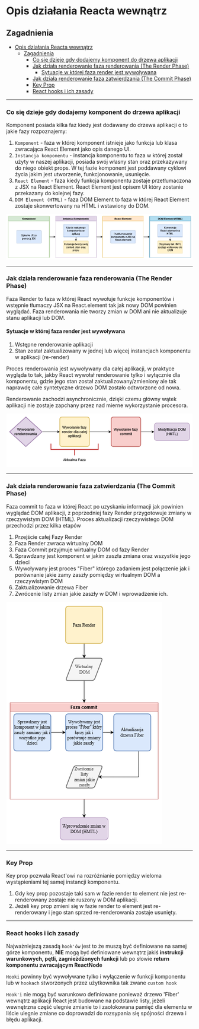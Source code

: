 # Opis działania Reacta wewnątrz

## Zagadnienia


- [Opis działania Reacta wewnątrz](#opis-działania-reacta-wewnątrz)
  - [Zagadnienia](#zagadnienia)
    - [Co się dzieje gdy dodajemy komponent do drzewa aplikacji](#co-się-dzieje-gdy-dodajemy-komponent-do-drzewa-aplikacji)
    - [Jak działa renderowanie faza renderowania (The Render Phase)](#jak-działa-renderowanie-faza-renderowania-the-render-phase)
      - [Sytuacje w której faza render jest wywoływana](#sytuacje-w-której-faza-render-jest-wywoływana)
    - [Jak działa renderowanie faza zatwierdzania (The Commit Phase)](#jak-działa-renderowanie-faza-zatwierdzania-the-commit-phase)
    - [Key Prop](#key-prop)
    - [React hooks i ich zasady](#react-hooks-i-ich-zasady)
---

### Co się dzieje gdy dodajemy komponent do drzewa aplikacji

Komponent posiada kilka faz kiedy jest dodawany do drzewa aplikacji o to jakie fazy rozpoznajemy:

1. `Komponent` - faza w której komponent istnieje jako funkcja lub klasa zwracająca React Element jako opis danego UI.
2. `Instancja komponentu` - instancja komponentu to faza w której został użyty w naszej aplikacji, posiada swój własny stan oraz przekazywany do niego obiekt props. W tej fazie komponent jest poddawany cyklowi życia jakim jest utworzenie, funkcjonowanie, usunięcie.
3. `React Element` - faza kiedy funkcja komponentu zostaje przetłumaczona z JSX na React Element. React Element jest opisem UI który zostanie przekazany do kolejnej fazy.
4. `DOM Element (HTML)` - faza DOM Element to faza w której React Element zostaje skonwertowany na HTML i wstawiony do DOM.

![Komponent w React](./docsImage/reactKomponent.png)

---

### Jak działa renderowanie faza renderowania (The Render Phase)

Faza Render to faza w której React wywołuje funkcje komponentów i wstępnie tłumaczy JSX na React.element tak jak nowy DOM powinien wyglądać. Faza renderowania nie tworzy zmian w DOM ani nie aktualizuje stanu aplikacji lub DOM.

#### Sytuacje w której faza render jest wywoływana

1. Wstępne renderowanie aplikacji
2. Stan został zaktualizowany w jednej lub więcej instancjach komponentu w aplikacji (re-render)

Proces renderowania jest wywoływany dla całej aplikacji, w praktyce wygląda to tak, jakby React wywołał renderowanie tylko i wyłącznie dla komponentu, gdzie jego stan został zaktualizowany/zmieniony ale tak naprawdę całe syntetyczne drzewo DOM zostało odtworzone od nowa.

Renderowanie zachodzi asynchronicznie, dzięki czemu główny wątek aplikacji nie zostaje zapchany przez nad mierne wykorzystanie procesora.

![Faza render](./docsImage/renderPhase.png)

---

### Jak działa renderowanie faza zatwierdzania (The Commit Phase)

Faza commit to faza w której React po uzyskaniu informacji jak powinien wyglądać DOM aplikacji, z poprzedniej fazy Render przygotowuje zmiany w rzeczywistym DOM (HTML). Proces aktualizacji rzeczywistego DOM przechodzi przez kilka etapów

1. Przejście całej Fazy Render
2. Faza Render zwraca wirtualny DOM
3. Faza Commit przyjmuje wirtualny DOM od fazy Render
4. Sprawdzany jest komponent w jakim zaszła zmiana oraz wszystkie jego dzieci
5. Wywoływany jest proces "Fiber" którego zadaniem jest połączenie jak i porównanie jakie zamy zaszły pomiędzy wirtualnym DOM a rzeczywistym DOM
6. Zaktualizowanie drzewa Fiber
7. Zwrócenie listy zmian jakie zaszły w DOM i wprowadzenie ich.

![Faza Commit](./docsImage/commitPhase.png)

---

### Key Prop

Key prop pozwala React'owi na rozróżnianie pomiędzy wieloma wystąpieniami tej samej instancji komponentu.

1. Gdy key prop pozostaje taki sam w fazie render to element nie jest re-renderowany zostaje nie ruszony w DOM aplikacji.
2. Jeżeli key prop zmieni się w fazie render to element jest re-renderowany i jego stan sprzed re-renderowania zostaje usunięty.

---
### React hooks i ich zasady
Najważniejszą zasadą `hook'ów` jest to że muszą być definiowane na samej górze komponentu, **NIE** mogą być definiowane wewnątrz jakiś **instrukcji warunkowych, pętli, zagnieżdżonych funkcji** lub po słowie **return komponentu zwracającym ReactNode**

`Hooki` powinny być wywoływane tylko i wyłączenie w funkcji komponentu lub w `hookach` stworzonych przez użytkownika tak zwane `custom hook`

`Hook'i` nie mogą być warunkowo definiowane ponieważ drzewo 'Fiber' wewnątrz aplikacji React jest budowane na podstawie listy, jeżeli wewnętrzna część ulegnie zmianie to i zaolokowana pamięć dla elementu w liście ulegnie zmiane co doprowadzi do rozsypania się spójności drzewa i błędu aplikacji.
